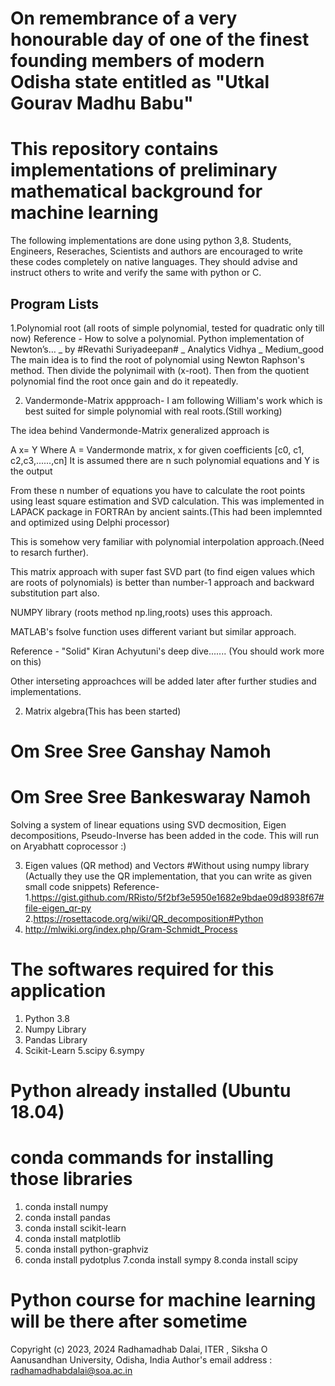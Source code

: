# On remembrance of a very honourable day of one of the finest founding members of modern Odisha state entitled as "Utkal Gourav Madhu Babu" 


# This repository contains implementations of preliminary mathematical background for machine learning
The following implementations are done using python 3,8. Students, Engineers, Reseraches, Scientists and authors are encouraged
to write these codes completely on native languages. They should advise and instruct others to write and verify the same with python or C.

Program Lists
-------------------------------------------------------------------------------------------------------------------------------
1.Polynomial root (all roots of simple polynomial, tested for quadratic only till now)
Reference - How to solve a polynomial. Python implementation of Newton’s… _ by #Revathi Suriyadeepan# _ Analytics Vidhya _ Medium_good
The main idea is to find the root of polynomial using Newton Raphson's method. Then divide the polynimail with (x-root). Then from the quotient polynomial find the root once gain and do it repeatedly.


2. Vandermonde-Matrix appproach- I am following William's work which is best suited for simple polynomial with real roots.(Still working)

The idea behind Vandermonde-Matrix generalized approach is

A x= Y
Where
A = Vandermonde matrix, x for given coefficients [c0, c1, c2,c3,......,cn]
It is assumed there are n such polynomial equations and Y is the output

From these n number of equations you have to calculate the root points using least square estimation and SVD calculation. This was implemented in LAPACK package in FORTRAn by ancient saints.(This had been implemnted and optimized using Delphi processor)

This is somehow very familiar with polynomial interpolation approach.(Need to resarch further).

This matrix approach with super fast SVD part (to find eigen values which are roots of polynomials) is better than number-1 approach and backward substitution part also.

NUMPY library (roots method np.ling,roots) uses this approach.

MATLAB's fsolve function uses different variant but similar approach.

Reference - "Solid" Kiran Achyutuni's deep dive.......
(You should work more on this)

Other interseting approachces will be added later after further studies and implementations.


2. Matrix algebra(This has been started) 

# Om Sree Sree Ganshay Namoh
# Om Sree Sree Bankeswaray Namoh 
Solving a system of linear equations using SVD decmosition, Eigen decompositions, Pseudo-Inverse has been added in the code.
This will run on Aryabhatt coprocessor :)


3. Eigen values (QR method) and Vectors
#Without using numpy library (Actually they use the QR implementation, that you can write as given small code snippets)
Reference- 
1.https://gist.github.com/RRisto/5f2bf3e5950e1682e9bdae09d8938f67#file-eigen_qr-py
2.https://rosettacode.org/wiki/QR_decomposition#Python 
3. http://mlwiki.org/index.php/Gram-Schmidt_Process


# The softwares required for this application
1. Python 3.8
2. Numpy Library
3. Pandas Library
4. Scikit-Learn
5.scipy
6.sympy

# Python already installed (Ubuntu 18.04)
# conda commands for installing those libraries
1. conda install numpy
2. conda install pandas
3. conda install scikit-learn
4. conda install matplotlib
5. conda install python-graphviz
6. conda install pydotplus
7.conda install sympy
8.conda install scipy


# Python course for machine learning will be there after sometime


Copyright (c) 2023, 2024 Radhamadhab Dalai, ITER , Siksha O Aanusandhan University, 
Odisha, India
Author's email address :  radhamadhabdalai@soa.ac.in

